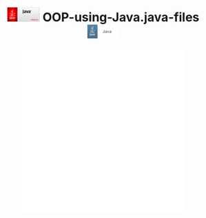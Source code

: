 <h1 align="center"><b><img width= "75px" alt="GIF" src="https://github.com/Nirmana-KAS/Tempate-Photo/blob/main/java8_splash.gif"/> OOP-using-Java.java-files <img width= "75px" alt="GIF" src="https://github.com/Nirmana-KAS/Tempate-Photo/blob/main/splash_11%402x-lic.gif"/></b></h1> 

<p align="center" ><img  width= "75%" alt="GIF" src="https://github.com/Nirmana-KAS/Tempate-Photo/blob/main/RD7ZtJ71LR.gif" /></p>
